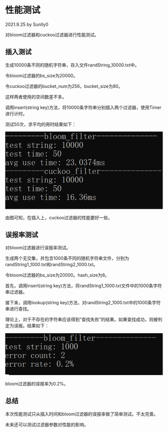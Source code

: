 # 性能测试

2021.9.25 by Sunlly0

对bloom过滤器和cuckoo过滤器进行性能测试。

## 插入测试

生成10000条不同的随机字符串，存入文件randString_10000.txt中。

令bloom过滤器的bs_size为20000。

令cuckoo过滤器的bucket_num为256，bucket_size为80。

这样两者使用的空间数差不多。

调用insert(string key)方法，将10000条字符串分别插入两个过滤器，使用Timer进行计时。

测试50次，求平均的用时结果如下：

![](./csq_image/testInsert.png)

由图可知，在插入上，cuckoo过滤器的性能要好一些。

## 误报率测试

对bloom过滤器进行误报率测试。

生成两个无交集，并包含1000条不同的随机字符串文件，分别为randString1_1000.txt和randString2_1000.txt。

令bloom过滤器的bs_size为20000。hash_size为8。

首先，调用insert(string key)方法，将randString1_1000.txt文件中的1000条字符串过滤器。

接下来，调用lookup(string key)方法，对randString2_1000.txt中的1000条字符串进行查找。

理论上，对于不存在的字符串应该得到“查找失败”的结果。如果查找成功，则被判定为误报。结果如下：

![](./csq_image/testLookup.png)

bloom过滤器的误报率为0.2%。

## 总结
本次性能测试只从插入时间和bloom过滤器的误报率做了简单测试。不太完善。

未来还可以测试过滤器参数对性能的影响。
